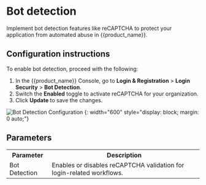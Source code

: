 # Bot detection

Implement bot detection features like reCAPTCHA to protect your application from automated abuse in {{product_name}}.

## Configuration instructions

To enable bot detection, proceed with the following:

1. In the {{product_name}} Console, go to **Login & Registration** > **Login Security** > **Bot Detection**.
2. Switch the **Enabled** toggle to activate reCAPTCHA for your organization.
3. Click **Update** to save the changes.

![Bot Detection Configuration]({{base_path}}/assets/img/guides/account-configurations/bot-detection.png)
{: width="600" style="display: block; margin: 0 auto;"}

## Parameters

<table>
  <tr>
    <th>Parameter</th>
    <th>Description</th>
  </tr>
  <tr>
    <td>Bot Detection</td>
    <td>Enables or disables reCAPTCHA validation for login-related workflows.</td>
  </tr>
</table>
